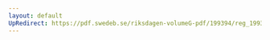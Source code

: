 ```yaml
---
layout: default
UpRedirect: https://pdf.swedeb.se/riksdagen-volumeG-pdf/199394/reg_199394_LU/reg_199394_LU_0014.pdf
---
```

